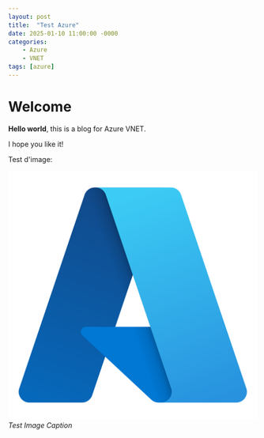 ```yaml
---
layout: post
title:  "Test Azure"
date: 2025-01-10 11:00:00 -0000
categories:
    - Azure
    - VNET 
tags: [azure]
---
```


# Welcome

**Hello world**, this is a blog for Azure VNET.

I hope you like it!

Test d'image:

![test-description](/images/azure.png)
_Test Image Caption_ 

<script src="https://giscus.app/client.js"
        data-repo="cloudgcg/cloudgcg.github.io"
        data-repo-id="R_kgDONojJ9w"
        data-category="General"
        data-category-id="DIC_kwDONojJ984Cl6og"
        data-mapping="pathname"
        data-strict="0"
        data-reactions-enabled="1"
        data-emit-metadata="0"
        data-input-position="bottom"
        data-theme="preferred_color_scheme"
        data-lang="en"
        crossorigin="anonymous"
        async>
</script>
